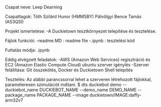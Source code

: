 Csapat neve:
Leep Dearning

Csapattagok:
Tóth Szilárd Hunor (HMMSBY)
Pálvölgyi Bence Tamás (AS3QSI)

Projekt ismertetése:
-A Duckietown tesztkörnyezet telepítése és tesztelése.

Fájlok funkciói:
-readme.MD : readme file
-.ipynb : tesztelési kód

Futtatás módja:
.ipynb


Eddig elvégzett feladatok:
-AWS (Amazon Web Services) regisztráció és EC2 (Amazon Elastic Compute Cloud) ubuntu szerver igénylés 
-Szerver felállítása: Git összekötés, Docker és Duckietown Shell telepítés

Tesztelés:
Az alábbi parancssorral lehet a szerveren létrehozott fájlokkal, paraméteresen szimulációt indítani.
$ dts duckiebot demo --duckiebot_name DUCKIEBOT_NAME --demo_name DEMO_NAME --package_name PACKAGE_NAME --image duckietown/IMAGE:daffy-arm32v7
